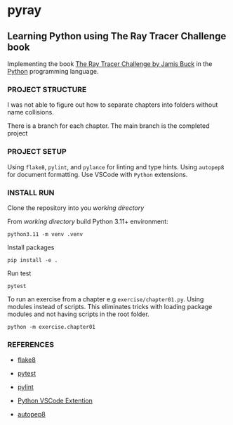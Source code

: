 # pyray

## Learning Python using The Ray Tracer Challenge book

Implementing the book [The Ray Tracer Challenge by Jamis Buck](https://www.barnesandnoble.com/w/the-ray-tracer-challenge-jamis-buck/1127035142) in the [Python](https://www.python.org/) programming language.

### PROJECT STRUCTURE

I was not able to figure out how to separate chapters into folders without name collisions.

There is a branch for each chapter. The main branch is the completed project

### PROJECT SETUP

Using `flake8`, `pylint`, and `pylance` for linting and type hints. Using `autopep8` for document formatting. Use VSCode with `Python` extensions.

### INSTALL RUN

Clone the repository into you *working directory*

From *working directory* build Python 3.11+ environment:

```
python3.11 -m venv .venv
```
Install packages
```
pip install -e .
```
Run test
```
pytest
```
To run an exercise from a chapter e.g `exercise/chapter01.py`. Using modules instead of scripts. This eliminates tricks with loading package modules and not having scripts in the root folder.
```
python -m exercise.chapter01
```

### REFERENCES

* [flake8](https://pypi.org/project/flake8/)

* [pytest](https://pypi.org/project/pytest/)

* [pylint](https://pypi.org/project/pylint/)

* [Python VSCode Extention](https://marketplace.visualstudio.com/items?itemName=ms-python.python)

* [autopep8](https://pypi.org/project/autopep8/)

